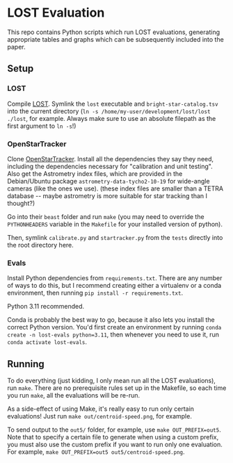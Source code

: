 # LOST Evaluation

This repo contains Python scripts which run LOST evaluations, generating appropriate tables and graphs which can be subsequently included into the paper.

## Setup

### LOST

Compile [LOST](https://github.com/uwcubesat/lost). Symlink the `lost` executable and
`bright-star-catalog.tsv` into the current directory (`ln -s /home/my-user/development/lost/lost
./lost`, for example. Always make sure to use an absolute filepath as the first argument to `ln
-s`!)

### OpenStarTracker

Clone [OpenStarTracker](https://github.com/UBNanosatLab/openstartracker). Install all the dependencies they say they need, including the dependencies necessary for "calibration and unit testing". Also get the Astrometry index files, which are provided in the Debian/Ubuntu package `astrometry-data-tycho2-10-19` for wide-angle cameras (like the ones we use). (these index files are smaller than a TETRA database -- maybe astrometry is more suitable for star tracking than I thought?)

Go into their `beast` folder and run `make` (you may need to override the `PYTHONHEADERS` variable
in the `Makefile` for your installed version of python).

Then, symlink `calibrate.py` and `startracker.py` from the `tests` directly into the root directory here.

### Evals

Install Python dependencies from `requirements.txt`. There are any number of ways to do this, but I recommend creating either a virtualenv or a conda environment, then running `pip install -r requirements.txt`.

Python 3.11 recommended.

Conda is probably the best way to go, because it also lets you install the correct Python version. You'd first create an environment by running `conda create -n lost-evals python=3.11`, then whenever you need to use it, run `conda activate lost-evals`.

## Running

To do everything (just kidding, I only mean run all the LOST evaluations), run `make`. There are no prerequisite rules set up in the Makefile, so each time you run `make`, all the evaluations will be re-run.

As a side-effect of using Make, it's really easy to run only certain evaluations! Just run `make out/centroid-speed.png`, for example.

To send output to the `out5/` folder, for example, use `make OUT_PREFIX=out5`. Note that to specify a certain file to generate when using a custom prefix, you must also use the custom prefix if you want to run only one evaluation. For example, `make OUT_PREFIX=out5 out5/centroid-speed.png`.
